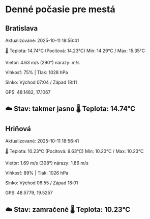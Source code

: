 ﻿# Denné počasie pre mestá

## Bratislava
Aktualizované: 2025-10-11 18:56:41

🌡️ Teplota: 14.74°C 
(Pocitová: 14.23°C)
Min: 14.29°C / Max: 15.35°C

Vietor: 4.63 m/s    (290°) 
nárazy:  m/s

Vlhkosť: 75% | Tlak: 1028 hPa

Slnko: Východ 07:04 / Západ 18:11

GPS: 48.1482, 17.1067

☁️ Stav: takmer jasno        🌡️ Teplota: 14.74°C
---

## Hriňová
Aktualizované: 2025-10-11 18:56:41

🌡️ Teplota: 10.23°C 
(Pocitová: 9.63°C)
Min: 10.23°C / Max: 10.23°C

Vietor: 1.69 m/s (308°)
nárazy: 1.86 m/s

Vlhkosť: 89% | Tlak: 1026 hPa

Slnko: Východ 06:55 / Západ 18:01

GPS: 48.5779, 19.5257

☁️ Stav: zamračené        🌡️ Teplota: 10.23°C
---
